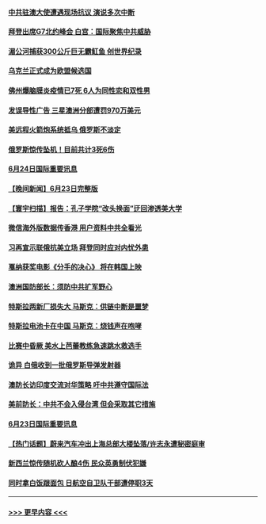 #### [中共驻澳大使遭遇现场抗议 演说多次中断](../pages/prog202/a103464132.md?t=06250453) 
#### [拜登出席G7北约峰会 白宫：国际聚焦中共威胁](../pages/prog202/a103464155.md?t=06250453) 
#### [湄公河捕获300公斤巨无霸𫚉鱼 创世界纪录](../pages/prog202/a103463685.md?t=06250453) 
#### [乌克兰正式成为欧盟候选国](../pages/prog202/a103463952.md?t=06250453) 
#### [佛州爆脑膜炎疫情已7死 6人为同性恋和双性男](../pages/prog202/a103463834.md?t=06250453) 
#### [发误导性广告 三星澳洲分部遭罚970万美元](../pages/prog202/a103463830.md?t=06250453) 
#### [美远程火箭炮系统抵乌 俄罗斯不淡定](../pages/prog202/a103463844.md?t=06250453) 
#### [俄罗斯惊传坠机！目前共计3死6伤](../pages/prog202/a103463816.md?t=06250453) 
#### [6月24日国际重要讯息](../pages/prog202/a103463817.md?t=06250453) 
#### [【晚间新闻】6月23日完整版](../pages/prog202/a103463560.md?t=06250453) 
#### [【寰宇扫描】报告：孔子学院“改头换面”迂回渗透美大学](../pages/prog202/a103463587.md?t=06250453) 
#### [微信海外版数据传香港 用户资料中共全看光](../pages/prog202/a103463417.md?t=06250453) 
#### [习再宣示联俄抗美立场 拜登同时应对内忧外患](../pages/prog202/a103463379.md?t=06250453) 
#### [戛纳获奖电影《分手的决心》 将在韩国上映](../pages/prog202/a103463268.md?t=06250453) 
#### [澳洲国防部长：须防中共扩军野心](../pages/prog202/a103463248.md?t=06250453) 
#### [特斯拉两新厂损失大 马斯克：供链中断是噩梦](../pages/prog202/a103463259.md?t=06250453) 
#### [特斯拉电池卡在中国 马斯克：烧钱声在咆哮](../pages/prog202/a103463063.md?t=06250453) 
#### [比赛中昏厥 美水上芭蕾教练急速跳水救选手](../pages/prog202/a103462889.md?t=06250453) 
#### [诡异 白俄收到一批俄罗斯导弹发射器](../pages/prog202/a103462897.md?t=06250453) 
#### [澳防长访印度交流对华策略 吁中共遵守国际法](../pages/prog202/a103462910.md?t=06250453) 
#### [美前防长：中共不会入侵台湾 但会采取其它措施](../pages/prog202/a103462905.md?t=06250453) 
#### [6月23日国际重要讯息](../pages/prog202/a103462923.md?t=06250453) 
#### [【热门话题】蔚来汽车冲出上海总部大楼坠落/许志永遭秘密庭审](../pages/prog202/a103462854.md?t=06250453) 
#### [新西兰惊传随机砍人酿4伤 民众英勇制伏犯嫌](../pages/prog202/a103462784.md?t=06250453) 
#### [同时拿白饭跟面包 日航空自卫队干部遭停职3天](../pages/prog202/a103462777.md?t=06250453) 

----
#### [ >>> 更早内容 <<< ](../indexes/prog202-earlier.md)
